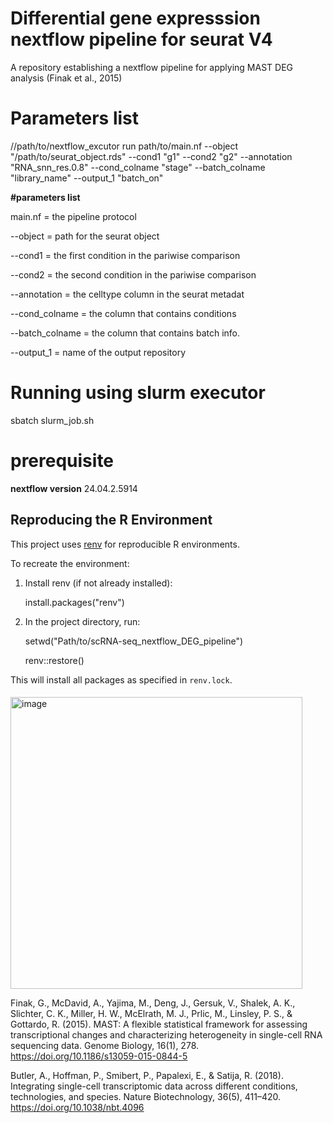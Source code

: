 # Differential gene expresssion nextflow pipeline for seurat V4
A repository establishing a nextflow pipeline for applying MAST DEG analysis (Finak et al., 2015) 


# Parameters list

//path/to/nextflow_excutor run path/to/main.nf  --object "/path/to/seurat_object.rds" --cond1 "g1" --cond2 "g2" --annotation "RNA_snn_res.0.8" --cond_colname "stage"  --batch_colname "library_name" --output_1 "batch_on"

**#parameters list**

main.nf = the pipeline protocol

--object = path for the seurat object

--cond1 = the first condition in the pariwise comparison

--cond2 = the second condition in the pariwise comparison

--annotation = the celltype column in the seurat metadat

--cond_colname = the column that contains conditions 

--batch_colname = the column that contains batch info.

--output_1 = name of the output repository 

# Running using slurm executor

sbatch slurm_job.sh 

# prerequisite 

**nextflow version** 24.04.2.5914

## Reproducing the R Environment

This project uses [renv](https://rstudio.github.io/renv/) for reproducible R environments.

To recreate the environment:

1. Install renv (if not already installed):

   install.packages("renv")


2. In the project directory, run:
   
   setwd("Path/to/scRNA-seq_nextflow_DEG_pipeline")
   
   renv::restore()

This will install all packages as specified in `renv.lock`.

####



<img width="467" alt="image" src="https://github.com/user-attachments/assets/5d250dc7-2849-4340-a1fe-f0325891685b" />


Finak, G., McDavid, A., Yajima, M., Deng, J., Gersuk, V., Shalek, A. K., Slichter, C. K., Miller, H. W., McElrath, M. J., Prlic, M., Linsley, P. S., & Gottardo, R. (2015). MAST: A flexible statistical framework for assessing transcriptional changes and characterizing heterogeneity in single-cell RNA sequencing data. Genome Biology, 16(1), 278. https://doi.org/10.1186/s13059-015-0844-5

Butler, A., Hoffman, P., Smibert, P., Papalexi, E., & Satija, R. (2018). Integrating single-cell transcriptomic data across different conditions, technologies, and species. Nature Biotechnology, 36(5), 411–420. https://doi.org/10.1038/nbt.4096


